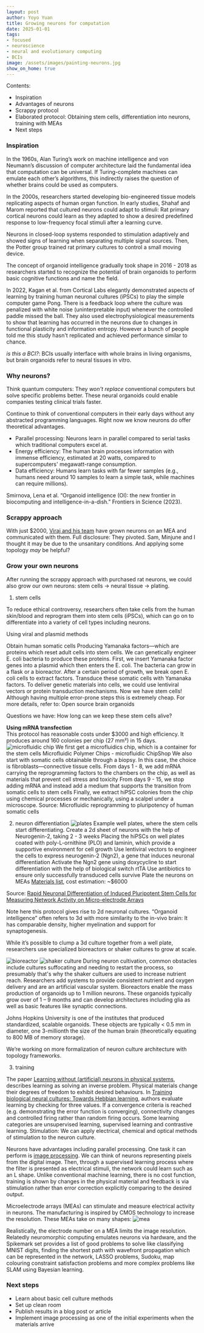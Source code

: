 ```yaml
---
layout: post
author: Yoyo Yuan
title: Growing neurons for computation 
date: 2025-01-01
tags:
- focused
- neuroscience
- neural and evolutionary computing
- BCIs
image: /assets/images/painting-neurons.jpg
show_on_home: true
---
```

Contents:
- Inspiration
- Advantages of neurons
- Scrappy protocol
- Elaborated protocol: Obtaining stem cells, differentiation into neurons, training with MEAs
- Next steps

### Inspiration
In the 1960s, Alan Turing’s work on machine intelligence and von Neumann’s discussion of computer architecture laid the fundamental idea that computation can be universal. If Turing-complete machines can emulate each other’s algorithms, this indirectly raises the question of whether brains could be used as computers.

In the 2000s, researchers started developing bio-engineered tissue models replicating aspects of human organ function. In early studies, Shahaf and Marom reported that cultured neurons could adapt to stimuli: Rat primary cortical neurons could learn as they adapted to show a desired predefined response to low-frequency focal stimuli after a learning curve.

Neurons in closed-loop systems responded to stimulation adaptively and showed signs of learning when separating multiple signal sources. Then, the Potter group trained rat primary cultures to control a small moving device.

The concept of organoid intelligence gradually took shape in 2016 - 2018 as researchers started to recognize the potential of brain organoids to perform basic cognitive functions and name the field.

In 2022, Kagan et al. from Cortical Labs elegantly demonstrated aspects of learning by training human neuronal cultures (iPSCs) to play the simple computer game Pong. There is a feedback loop where the culture was penalized with white noise (uninterpretable input) whenever the controlled paddle missed the ball. They also used electrophysiological measurements to show that learning has occurred in the neurons due to changes in functional plasticity and information entropy. However a bunch of people told me this study hasn't replicated and achieved performance similar to chance.

*is this a BCI?*: BCIs usually interface with whole brains in living organisms, but brain organoids refer to neural tissues in vitro.

### Why neurons?
Think quantum computers: They *won't replace* conventional computers but solve specific problems better. These neural organoids could enable companies testing clinical trials faster.

Continue to think of conventional computers in their early days without any abstracted programming languages. Right now we know neurons do offer theoretical advantages.
- Parallel processing: Neurons learn in parallel compared to serial tasks which traditional computers excel at.
- Energy efficiency: The human brain processes information with immense efficiency, estimated at 20 watts, compared to supercomputers' megawatt-range consumption.
- Data efficiency: Humans learn tasks with far fewer samples (e.g., humans need around 10 samples to learn a simple task, while machines can require millions).

Smirnova, Lena et al. “Organoid intelligence (OI): the new frontier in biocomputing and intelligence-in-a-dish.” Frontiers in Science (2023).

### Scrappy approach
With just $2000, [Viraj and his team](https://generalcybernetics.substack.com/p/how-to-culture-neurons-for-beginners) have grown neurons on an MEA and communicated with them. Full disclosure: They pivoted. Sam, Minjune and I thought it may be due to the unsanitary conditions. And applying some topology *may* be helpful?

### Grow your own neurons
After running the scrappy approach with purchased rat neurons, we could also grow our own neurons: stem cells → neural tissue → plating.

1) stem cells

To reduce ethical controversy, researchers often take cells from the human skin/blood and reprogram them into stem cells (iPSCs), which can go on to differentiate into a variety of cell types including neurons.

Using viral and plasmid methods

Obtain human somatic cells
Producing Yamanaka factors—which are proteins which reset adult cells into stem cells. We can genetically engineer E. coli bacteria to produce these proteins. First, we insert Yamanaka factor genes into a plasmid which then enters the E. coli. The bacteria can grow in a flask or a bioreactor. After a certain period of growth, we break open E. coli cells to extract factors.
Transduce these somatic cells with Yamanaka factors. To deliver genetic materials into cells, we could use lentiviral vectors or protein transduction mechanisms.
Now we have stem cells!
Although having multiple error-prone steps this is extremely cheap. For more details, refer to: Open source brain organoids

Questions we have:
How long can we keep these stem cells alive?

**Using mRNA transfection**   
This protocol has reasonable costs under $3000 and high efficiency. It produces around 160 colonies per chip (27 mm²) in 15 days.
![microfluidic chip](/assets/images/microfluidics.jpg) 
We first get a microfluidics chip, which is a container for the stem cells
Microfluidic Polymer Chips - microfluidic ChipShop
We also start with somatic cells obtainable through a biopsy. In this case, the choice is fibroblasts—connective tissue cells.
From days 1 - 8, we add mRNA carrying the reprogramming factors to the chambers on the chip, as well as materials that prevent cell stress and toxicity
From days 9 - 15, we stop adding mRNA and instead add a medium that supports the transition from somatic cells to stem cells
Finally, we extract hiPSC colonies from the chip using chemical processes or mechanically, using a scalpel under a microscope.
Source: Microfluidic reprogramming to pluripotency of human somatic cells

2) neuron differentiation
![plates](/assets/images/plates.png)
Example well plates, where the stem cells start differentiating.
Create a 2d sheet of neurons with the help of Neurogenin-2, taking 2 - 3 weeks
Placing the hiPSCs on well plates coated with poly-L-ornithine (PLO) and laminin, which provide a supportive environment for cell growth
Use lentiviral vectors to engineer the cells to express neurogenin-2 (Ngn2), a gene that induces neuronal differentiation
Activate the Ngn2 gene using doxycycline to start differentiation with the help of biological switch rtTA
Use antibiotics to ensure only successfully transduced cells survive
Plate the neurons on MEAs
[Materials list](https://app.jove.com/pdf-materials/54900/rapid-neuronal-differentiation-of-induced-pluripotent-stem-cells-for-measuring-network-activity-on-microelectrode-arrays), cost estimation: ~$6000

Source: [Rapid Neuronal Differentiation of Induced Pluripotent Stem Cells for Measuring Network Activity on Micro-electrode Arrays](https://pubmed.ncbi.nlm.nih.gov/28117798/)

Note here this protocol gives rise to 2d neuronal cultures. “Organoid intelligence” often refers to 3d with more similarity to the in-vivo brain: It has comparable density, higher myelination and support for synaptogenesis.

While it’s possible to clump a 3d culture together from a well plate, researchers use specialized bioreactors or shaker cultures to grow at scale.

![bioreactor](/assets/images/pioreactor.jpg)
![shaker culture](/assets/images/shaker-culture.jpg)
During neuron cultivation, common obstacles include cultures suffocating and needing to restart the process, so presumably that's why the shaker cultuers are used to increase nutrient reach. Researchers add systems to provide consistent nutrient and oxygen delivery and are an artificial vascular system. Bioreactors enable the mass production of organoids up to 1 million neurons. These organoids typically grow over of 1 – 9 months and can develop architectures including glia as well as basic features like synaptic connections.

Johns Hopkins University is one of the institutes that produced standardized, scalable organoids. These objects are typically < 0.5 mm in diameter, one 3-millionth the size of the human brain (theoretically equating to 800 MB of memory storage).

We’re working on more formalization of neuron culture architecture with topology frameworks.

3) training 

The paper [Learning without (artificial) neurons in physical systems](https://arxiv.org/abs/2206.05831), describes learning as solving an inverse problem. Physical materials change their degrees of freedom to exhibit desired behaviours. In [Training biological neural cultures: Towards Hebbian learning](https://www.sciencedirect.com/science/article/abs/pii/S0925231212008016), authors evaluate learning by checking for three values. If a convergence criteria is reached (e.g. demonstrating the error function is converging), connectivity changes and controlled firing rather than random firing occurs. Some learning categories are unsupervised learning, supervised learning and contrastive learning. Stimulation: We can apply electrical, chemical and optical methods of stimulation to the neuron culture.

Neurons have advantages including parallel processing. One task it can perform is [image processing](https://exanova-y.github.io/2025/01/14/images.html). We can think of neurons representing pixels from the digital image. Then, through a supervised learning process where the filter is presented as electrical stimuli, the network could learn such as an L shape. Unlike conventional machine learning, there is no cost function, training is shown by changes in the physical material and feedback is via stimulation rather than error correction explicitly comparing to the desired output.

Microelectrode arrays (MEAs) can stimulate and measure electrical activity in neurons. The manufacturing is inspired by CMOS technology to increase the resolution. These MEAs take on many shapes:
![mea](/assets/images/meas.jpg)

Realistically, the electrode number on a MEA limits the image resolution. Relatedly neuromorphic computing emulates neurons via hardware, and the Spikemark set provides a list of good problems to solve like classifying MNIST digits, finding the shortest path with wavefront propagation which can be represented in the network, LASSO problems, Sudoku, map colouring constraint satisfaction problems and more complex problems like SLAM using Bayesian learning.

### Next steps
- Learn about basic cell culture methods
- Set up clean room
- Publish results in a blog post or article
- Implement image processing as one of the initial experiments when the materials arrive